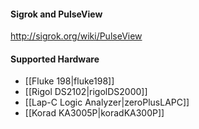 #### Sigrok and PulseView

http://sigrok.org/wiki/PulseView  

#### Supported Hardware
 * [[Fluke 198|fluke198]]
 * [[Rigol DS2102|rigolDS2000]]
 * [[Lap-C Logic Analyzer|zeroPlusLAPC]]
 * [[Korad KA3005P|koradKA300P]]